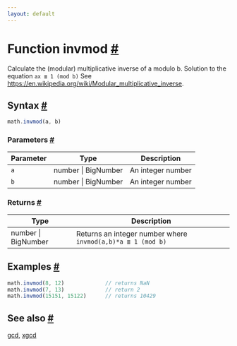 ```yaml
---
layout: default
---
```


<!-- Note: This file is automatically generated from source code comments. Changes made in this file will be overridden. -->

<h1 id="function-invmod">Function invmod <a href="#function-invmod" title="Permalink">#</a></h1>

Calculate the (modular) multiplicative inverse of a modulo b. Solution to the equation `ax ≣ 1 (mod b)`
See https://en.wikipedia.org/wiki/Modular_multiplicative_inverse.


<h2 id="syntax">Syntax <a href="#syntax" title="Permalink">#</a></h2>

```js
math.invmod(a, b)
```

<h3 id="parameters">Parameters <a href="#parameters" title="Permalink">#</a></h3>

Parameter | Type | Description
--------- | ---- | -----------
`a` | number &#124; BigNumber | An integer number
`b` | number &#124; BigNumber | An integer number

<h3 id="returns">Returns <a href="#returns" title="Permalink">#</a></h3>

Type | Description
---- | -----------
number &#124; BigNumber | Returns an integer number where `invmod(a,b)*a ≣ 1 (mod b)`


<h2 id="examples">Examples <a href="#examples" title="Permalink">#</a></h2>

```js
math.invmod(8, 12)             // returns NaN
math.invmod(7, 13)             // return 2
math.invmod(15151, 15122)      // returns 10429
```


<h2 id="see-also">See also <a href="#see-also" title="Permalink">#</a></h2>

[gcd](gcd.html),
[xgcd](xgcd.html)
